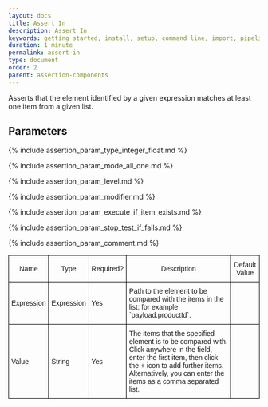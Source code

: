 ```yaml
---
layout: docs
title: Assert In
description: Assert In
keywords: getting started, install, setup, command line, import, pipeline, update, samples, help
duration: 1 minute
permalink: assert-in
type: document
order: 2
parent: assertion-components
---
```


Asserts that the element identified by a given expression matches at least one item from a given list.

<style type="text/css">
.docsTable  {border-collapse:collapse;border-spacing:0;}
.docsTable td{font-family:Arial, sans-serif;font-size:14px;padding:10px 5px;border-style:solid;border-width:1px;overflow:hidden;word-break:normal;border-color:black;}
.docsTable th{font-family:Arial, sans-serif;font-size:14px;font-weight:normal;padding:10px 5px;border-style:solid;border-width:1px;overflow:hidden;word-break:normal;border-color:black;}
.docsTable .docsTableBorder{border-color:inherit;text-align:left}
<!-- @media screen and (max-width: 767px) {.tg {width: auto !important;}.tg col {width: auto !important;}.tg-wrap {overflow-x: auto;-webkit-overflow-scrolling: touch;}} --></style>

## Parameters
<div class="docsTable-wrap"><table class="docsTable">
  <tr>
    <th> Name </th>
    <th> Type </th>
    <th> Required? </th>
    <th> Description </th>
    <th> Default Value </th>
 <tr>
    <td> Expression </td>
    <td> Expression </td>
    <td> Yes </td>
    <td> Path to the element to be compared with the items in the list; for example `payload.productId`. </td>
    <td></td>
  </tr>
  <tr>
    <td> Value </td>
    <td> String </td>
    <td> Yes </td>
    <td> The items that the specified element is to be compared with. Click anywhere in the field, enter the first item, then click the + icon to add further items. Alternatively, you can enter the items as a comma separated list.</td>
    <td></td>
  </tr>
  
  {% include assertion_param_type_integer_float.md %}
  
  {% include assertion_param_mode_all_one.md %}
  
  {% include assertion_param_level.md %}  
  
  {% include assertion_param_modifier.md %}
  
  {% include assertion_param_execute_if_item_exists.md %}
   
  {% include assertion_param_stop_test_if_fails.md %}
  
  {% include assertion_param_comment.md %}
  
<!-- </table></div> -->
